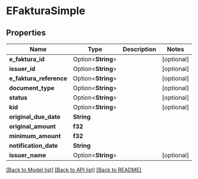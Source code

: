 # EFakturaSimple

## Properties

Name | Type | Description | Notes
------------ | ------------- | ------------- | -------------
**e_faktura_id** | Option<**String**> |  | [optional]
**issuer_id** | Option<**String**> |  | [optional]
**e_faktura_reference** | Option<**String**> |  | [optional]
**document_type** | Option<**String**> |  | [optional]
**status** | Option<**String**> |  | [optional]
**kid** | Option<**String**> |  | [optional]
**original_due_date** | **String** |  | 
**original_amount** | **f32** |  | 
**minimum_amount** | **f32** |  | 
**notification_date** | **String** |  | 
**issuer_name** | Option<**String**> |  | [optional]

[[Back to Model list]](../README.md#documentation-for-models) [[Back to API list]](../README.md#documentation-for-api-endpoints) [[Back to README]](../README.md)


